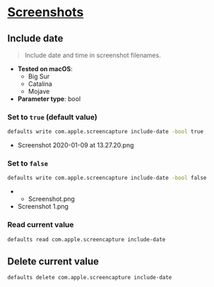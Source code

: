 # [Screenshots](../readme.md)

## Include date

> Include date and time in screenshot filenames.

- **Tested on macOS**:
  * Big Sur
  * Catalina
  * Mojave
- **Parameter type**: bool

### Set to `true` (default value)
```bash
defaults write com.apple.screencapture include-date -bool true
```
- Screenshot 2020-01-09 at 13.27.20.png

### Set to `false`
```bash
defaults write com.apple.screencapture include-date -bool false
```
- - Screenshot.png
- Screenshot 1.png


### Read current value
```bash
defaults read com.apple.screencapture include-date
```

## Delete current value
```bash
defaults delete com.apple.screencapture include-date
```
